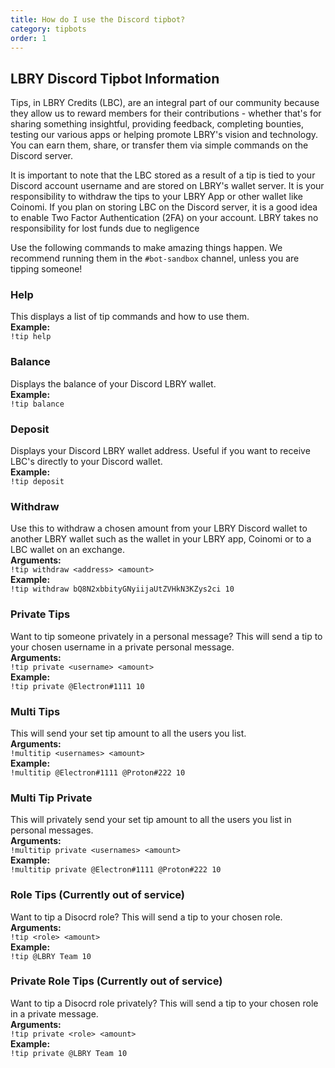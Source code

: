 ```yaml
---
title: How do I use the Discord tipbot?
category: tipbots
order: 1
---
```


## LBRY Discord Tipbot Information

Tips, in LBRY Credits (LBC), are an integral part of our community because they allow us to reward members for their contributions - whether that's for sharing something insightful, providing feedback, completing bounties, testing our various apps or helping promote LBRY's vision and technology. You can earn them, share, or transfer them via simple commands on the Discord server. 

It is important to note that the LBC stored as a result of a tip is tied to your Discord account username and are stored on LBRY's wallet server. It is your responsibility to withdraw the tips to your LBRY App or other wallet like Coinomi. If you plan on storing LBC on the Discord server, it is a good idea to enable Two Factor Authentication (2FA) on your account. LBRY takes no responsibility for lost funds due to negligence 

Use the following commands to make amazing things happen. We recommend running them in the `#bot-sandbox` channel, unless you are tipping someone! 

### Help
This displays a list of tip commands and how to use them.  
**Example:**  
`!tip help`

### Balance
Displays the balance of your Discord LBRY wallet.  
**Example:**  
`!tip balance`

### Deposit
Displays your Discord LBRY wallet address. Useful if you want to receive LBC's directly to your Discord wallet.    
**Example:**  
`!tip deposit`

### Withdraw
Use this to withdraw a chosen amount from your LBRY Discord wallet to another LBRY wallet such as the wallet in your LBRY app, Coinomi or to a LBC wallet on an exchange.  
**Arguments:**   
`!tip withdraw <address> <amount>`  
**Example:**  
`!tip withdraw bQ8N2xbbityGNyiijaUtZVHkN3KZys2ci 10`

### Private Tips
Want to tip someone privately in a personal message? This will send a tip to your chosen username in a private personal message.  
**Arguments:**  
`!tip private <username> <amount>`  
**Example:**  
`!tip private @Electron#1111 10`  

### Multi Tips
This will send your set tip amount to all the users you list.  
**Arguments:**  
`!multitip <usernames> <amount>`  
**Example:**  
`!multitip @Electron#1111 @Proton#222 10`  

### Multi Tip Private
This will privately send your set tip amount to all the users you list in personal messages.  
**Arguments:**  
`!multitip private <usernames> <amount>`    
**Example:**  
`!multitip private @Electron#1111 @Proton#222 10`  

### Role Tips (Currently out of service)
Want to tip a Disocrd role? This will send a tip to your chosen role.  
**Arguments:**    
`!tip <role> <amount>`  
**Example:**  
`!tip @LBRY Team 10`  

### Private Role Tips (Currently out of service)
Want to tip a Disocrd role privately? This will send a tip to your chosen role in a private message.  
**Arguments:**  
`!tip private <role> <amount>`  
**Example:**  
`!tip private @LBRY Team 10`
